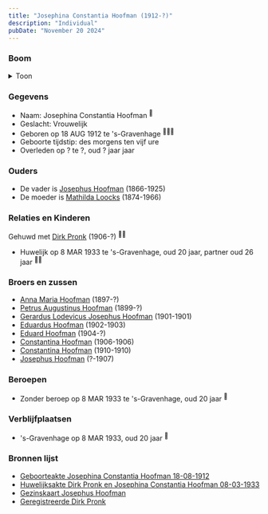 ```yaml
---
title: "Josephina Constantia Hoofman (1912-?)"
description: "Individual"
pubDate: "November 20 2024"
---
```


### Boom
<details><summary>Toon</summary>

![test](https://www.plantuml.com/plantuml/svg/ZPDDRzf048Rl-oj6oI4d97y0iH4Y2IcaZP8KjKslQ6rFyChhNRIpBa8H_xr3S4gAqeQRDJiVpxpl-9AyTBwfjQ1AcQLqiePCvjN2sSOKrrPR1zv9G_o4nejI5GYvShd6tJVMIx-66kiC7Ur2vD6XzUibYZTTSos9u5a0mDYw0jsFKkMLGQBXi9RAZ4OGYuqGPp1x6KLYLt5oQmcNPKFmsTgdMfeJa0HVWY28UW2datZQcuwvx_EJGbriO3Z8PBQUPzPxZOCHH5suUho1CEdtuSP9sQpUf5BLQ3sNffZdpX9bbdcsDH7SFZv0cFA8C-fmsIyqfLmW0xPKzzANIXSIxgpDAtg52jCkGqt7atWI_m-g1zydCuOwx_9QngDHH7W4MDA2yJB_01iELbWKoYoswIayVFt9OzB-2-2KLUjtuLIhHUdNgBLTCUH6j6fsEcs6Q3VP1zfA3l1J54JYRtUKaN1j3H-JyKeUEiNvyCVaZyK9avrZQHWTBFcXFXTmiRsXbksJSXNCd3NLdkJyc9k9GvRvZWc2GvcF97Z7YmJkhxvnopZUMv6yQyLMhbVb4z5IxmFY4at1V-nl)
</details>

### Gegevens
- Naam: Josephina Constantia Hoofman <sup><a href="../s00343/" style="text-decoration:none" title="Geboorteakte Josephina Constantia Hoofman  18-08-1912">:link:</a></sup>
- Geslacht: Vrouwelijk
- Geboren op 18 AUG 1912 te 's-Gravenhage <sup><a href="../s00343/" style="text-decoration:none" title="Geboorteakte Josephina Constantia Hoofman  18-08-1912">:link:</a><a href="../s00350/" style="text-decoration:none" title="Gezinskaart Josephus Hoofman">:link:</a><a href="../s00353/" style="text-decoration:none" title="Geregistreerde Dirk Pronk ">:link:</a></sup>
- Geboorte tijdstip: des morgens ten vijf ure
- Overleden op ? te ?, oud ? jaar jaar 

### Ouders
- De vader is [Josephus Hoofman](../i00025/) (1866-1925)
- De moeder is [Mathilda Loocks](../i00194/) (1874-1966)

### Relaties en Kinderen

Gehuwd met [Dirk Pronk](../i00207/) (1906-?) <sup><a href="../s00348/" style="text-decoration:none" title="Huwelijksakte Dirk Pronk en Josephina Constantia Hoofman  08-03-1933">:link:</a><a href="../s00350/" style="text-decoration:none" title="Gezinskaart Josephus Hoofman">:link:</a></sup>
- Huwelijk op 8 MAR 1933 te 's-Gravenhage, oud 20 jaar, partner oud 26 jaar <sup><a href="../s00348/" style="text-decoration:none" title="Huwelijksakte Dirk Pronk en Josephina Constantia Hoofman  08-03-1933">:link:</a><a href="../s00350/" style="text-decoration:none" title="Gezinskaart Josephus Hoofman">:link:</a></sup>

### Broers en zussen
- [Anna Maria Hoofman](../i00203/) (1897-?)
- [Petrus Augustinus Hoofman](../i00195/) (1899-?)
- [Gerardus Lodevicus Josephus Hoofman](../i00196/) (1901-1901)
- [Eduardus Hoofman](../i00197/) (1902-1903)
- [Eduard Hoofman](../i00198/) (1904-?)
- [Constantina Hoofman](../i00199/) (1906-1906)
- [Constantina Hoofman](../i00201/) (1910-1910)
- [Josephus Hoofman](../i00200/) (?-1907)

### Beroepen
- Zonder beroep op 8 MAR 1933 te 's-Gravenhage, oud 20 jaar <sup><a href="../s00348/" style="text-decoration:none" title="Huwelijksakte Dirk Pronk en Josephina Constantia Hoofman  08-03-1933">:link:</a></sup>

### Verblijfplaatsen
- 's-Gravenhage  op 8 MAR 1933, oud 20 jaar  <sup><a href="../s00348/" style="text-decoration:none" title="Huwelijksakte Dirk Pronk en Josephina Constantia Hoofman  08-03-1933">:link:</a></sup>

### Bronnen lijst
- [Geboorteakte Josephina Constantia Hoofman  18-08-1912](../s00343/)
- [Huwelijksakte Dirk Pronk en Josephina Constantia Hoofman  08-03-1933](../s00348/)
- [Gezinskaart Josephus Hoofman](../s00350/)
- [Geregistreerde Dirk Pronk ](../s00353/)